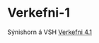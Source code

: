 # Verkefni-1
Sýnishorn á VSH 
<a href ="http://tsuts.tskoli.is/2t/1710992509/Verkefni_4-1.html">Verkefni 4.1</a>
